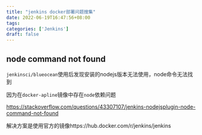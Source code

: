 ```yaml
---
title: "jenkins docker部署问题搜集"
date: 2022-06-19T16:47:56+08:00
tags:
categories: ['Jenkins']
draft: false
---
```










## node command not found



`jenkinsci/blueocean`使用后发现安装的nodejs版本无法使用，node命令无法找到



因为在`docker-apline`镜像中存在`node`依赖问题



https://stackoverflow.com/questions/43307107/jenkins-nodejsplugin-node-command-not-found



解决方案是使用官方的镜像https://hub.docker.com/r/jenkins/jenkins